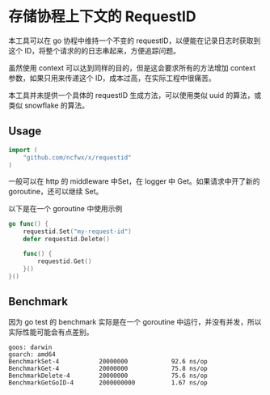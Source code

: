 # 存储协程上下文的 RequestID

本工具可以在 go 协程中维持一个不变的 requestID，以便能在记录日志时获取到这个 ID，将整个请求的的日志串起来，方便追踪问题。

虽然使用 context 可以达到同样的目的，但是这会要求所有的方法增加 context 参数，如果只用来传递这个 ID，成本过高，在实际工程中很痛苦。

本工具并未提供一个具体的 requestID 生成方法，可以使用类似 uuid 的算法，或类似 snowflake 的算法。

## Usage
```go
import (
	"github.com/ncfwx/x/requestid"
)
```

一般可以在 http 的 middleware 中Set，在 logger 中 Get。如果请求中开了新的 goroutine，还可以继续 Set。

以下是在一个 goroutine 中使用示例
```go
go func() {
	requestid.Set("my-request-id")
	defer requestid.Delete()

	func() {
		requestid.Get()
	}()
}()
```

## Benchmark

因为 go test 的 benchmark 实际是在一个 goroutine 中运行，并没有并发，所以实际性能可能会有点差别。
```
goos: darwin
goarch: amd64
BenchmarkSet-4           20000000            92.6 ns/op
BenchmarkGet-4           20000000            75.8 ns/op
BenchmarkDelete-4        20000000            75.6 ns/op
BenchmarkGetGoID-4       2000000000          1.67 ns/op
```
